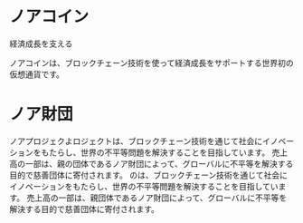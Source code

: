 # ノアコイン

経済成長を支える

ノアコインは、ブロックチェーン技術を使って経済成長をサポートする世界初の仮想通貨です。

# ノア財団

ノアプロジェクよロジェクトは、ブロックチェーン技術を通じて社会にイノベーションをもたらし、世界の不平等問題を解決することを目指しています。 売上高の一部は、親の団体であるノア財団によって、グローバルに不平等を解決する目的で慈善団体に寄付されます。
のは、ブロックチェーン技術を通じて社会にイノベーションをもたらし、世界の不平等問題を解決することを目指しています。 売上高の一部は、親団体であるノア財団によって、グローバルに不平等を解決する目的で慈善団体に寄付されます。
